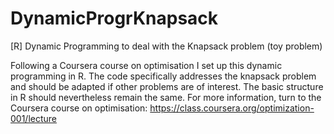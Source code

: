 DynamicProgrKnapsack
====================

[R] Dynamic Programming to deal with the Knapsack problem (toy problem)

Following a Coursera course on optimisation I set up this dynamic programming in R. The code specifically addresses the knapsack problem and should be adapted if other problems are of interest. The basic structure in R should nevertheless remain the same. For more information, turn to the Coursera course on optimisation: https://class.coursera.org/optimization-001/lecture

